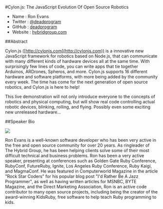 #Cylon.js: The JavaScript Evolution Of Open Source Robotics 

* Name      : Ron Evans
* Twitter   : [@deadprogram](http://twitter.com/deadprogram)
* GitHub    : [deadprogram](http://github.com/deadprogram)
* Website   : [hybridgroup.com](http://hybridgroup.com)

##Abstract

Cylon.js ([http://cylonjs.com](http://cylonjs.com)) is a innovative new JavaScript framework for robotics based on Node.js, that can communicate with many different kinds of hardware devices all at the same time. With surprisingly few lines of code, you can write apps that tie together Arduinos, ARDrones, Spheros, and more. Cylon.js supports 16 different hardware and software platforms, with more being added by the community every week. The time has come for the next generation of open source robotics, and Cylon.js is here to help!

This live demonstration will not only introduce everyone to the concepts of robotics and physical computing, but will show real code controlling actual robotic devices, blinking, rolling, and flying. Possibly even some exciting new unreleased hardware...

##Speaker Bio

![](https://raw.github.com/cascadiajs/2013.cascadiajs.com/master/images/ronevans.png)

Ron Evans is a well-known software developer who has been very active in the free and open source community for over 20 years. As ringleader of The Hybrid Group, he has been helping clients solve some of their most difficult technical and business problems. Ron has been a very active speaker, presenting at conferences such as Golden Gate Ruby Conference, RubyConf, FutureRuby, Ignite, Los Angeles Ruby Conference, Ruby Kaigi, and MagmaConf. He was featured in Computerworld Magazine in the article "Rock Star Coders" for his popular blog post "I'd Rather Be A Jazz Programmer", as well as having written articles for MSNBC, BYTE Magazine, and the Direct Marketing Association, Ron is an active code contributor to many open source projects, including being the creator of the award-winning KidsRuby, free software to help teach Ruby programming to kids.

[@deadprogram]:http://twitter.com/deadprogram
[deadprogram]:http://github.com/deadprogram
[hybridgroup.com]:http://hybridgroup.com
